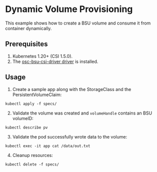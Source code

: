 # Dynamic Volume Provisioning
This example shows how to create a BSU volume and consume it from container dynamically.

## Prerequisites

1. Kubernetes 1.20+ (CSI 1.5.0).
2. The [osc-bsu-csi-driver driver](https://github.com/outscale/osc-bsu-csi-driver) is installed.

## Usage

1. Create a sample app along with the StorageClass and the PersistentVolumeClaim:
```
kubectl apply -f specs/
```

2. Validate the volume was created and `volumeHandle` contains an BSU volumeID:
```
kubectl describe pv
```

3. Validate the pod successfully wrote data to the volume:
```
kubectl exec -it app cat /data/out.txt
```

4. Cleanup resources:
```
kubectl delete -f specs/
```
